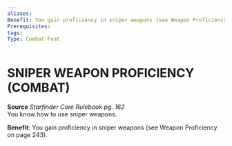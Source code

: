 ```yaml
---
aliases: 
Benefit: You gain proficiency in sniper weapons (see Weapon Proficiency on page 243).
Prerequisites: 
tags: 
Type: Combat Feat
---
```

# SNIPER WEAPON PROFICIENCY (COMBAT)
**Source** _Starfinder Core Rulebook pg. 162_  
You know how to use sniper weapons.

**Benefit**: You gain proficiency in sniper weapons (see Weapon Proficiency on page 243).